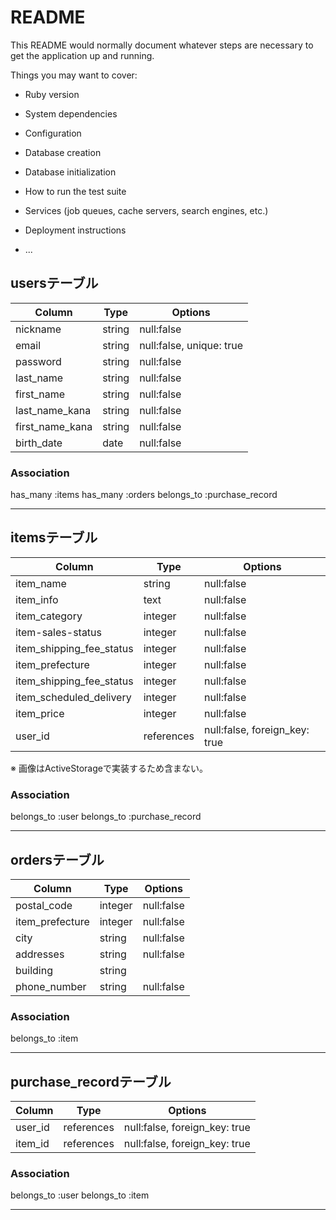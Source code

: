 # README

This README would normally document whatever steps are necessary to get the
application up and running.

Things you may want to cover:

* Ruby version

* System dependencies

* Configuration

* Database creation

* Database initialization

* How to run the test suite

* Services (job queues, cache servers, search engines, etc.)

* Deployment instructions

* ...


## usersテーブル
| Column              | Type      | Options                  |
|---------------------|-----------|--------------------------|
| nickname            | string    | null:false               |
| email               | string    | null:false, unique: true |
| password            | string    | null:false               |
| last_name           | string    | null:false               |
| first_name          | string    | null:false               |
| last_name_kana      | string    | null:false               |
| first_name_kana     | string    | null:false               |
| birth_date          | date      | null:false               |


### Association
has_many :items
has_many :orders
belongs_to :purchase_record

---

## itemsテーブル
| Column                   | Type      | Options                      |
|--------------------------|-----------|------------------------------|
| item_name                | string    | null:false                   |
| item_info                | text      | null:false                   |
| item_category            | integer   | null:false                   |
| item-sales-status        | integer   | null:false                   |
| item_shipping_fee_status | integer   | null:false                   |
| item_prefecture          | integer   | null:false                   |
| item_shipping_fee_status | integer   | null:false                   |
| item_scheduled_delivery  | integer   | null:false                   |
| item_price               | integer   | null:false                   |
| user_id                  | references| null:false, foreign_key: true|

※ 画像はActiveStorageで実装するため含まない。

### Association
belongs_to :user
belongs_to :purchase_record

---

## ordersテーブル
| Column              | Type      | Options                  |
|---------------------|-----------|--------------------------|
| postal_code         | integer   | null:false               |
| item_prefecture     | integer   | null:false               |
| city                | string    | null:false               |
| addresses           | string    | null:false               |
| building            | string    |                          |
| phone_number        | string    | null:false               |


### Association
belongs_to :item

---

## purchase_recordテーブル
| Column              | Type      | Options                          |
|---------------------|-----------|----------------------------------|
| user_id             | references| null:false, foreign_key: true    |
| item_id             | references| null:false, foreign_key: true    |


### Association
belongs_to :user
belongs_to :item

---